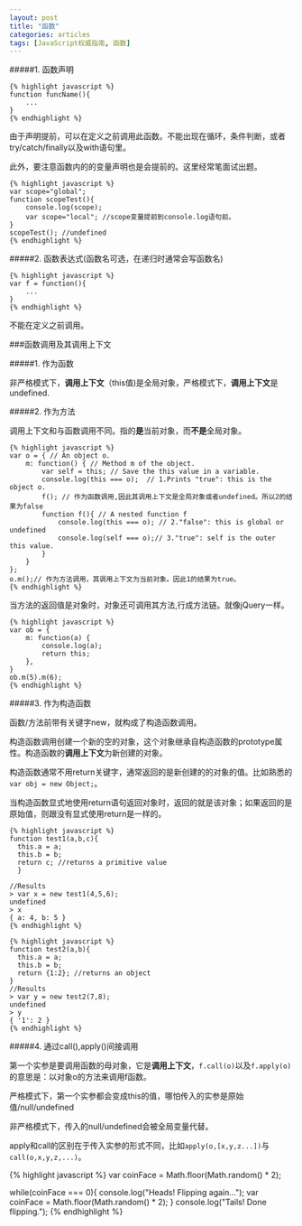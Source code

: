 ```yaml
---
layout: post
title: "函数"
categories: articles
tags: [JavaScript权威指南, 函数]
---
```


#####1. 函数声明

    {% highlight javascript %}
    function funcName(){
        ...
    }
    {% endhighlight %}

由于声明提前，可以在定义之前调用此函数。不能出现在循环，条件判断，或者try/catch/finally以及with语句里。

此外，要注意函数内的的变量声明也是会提前的。这里经常笔面试出题。

    {% highlight javascript %}
    var scope="global";
    function scopeTest(){
        console.log(scope);
        var scope="local"; //scope变量提前到console.log语句前。
    }
    scopeTest(); //undefined
    {% endhighlight %}

#####2. 函数表达式(函数名可选，在递归时通常会写函数名)

    {% highlight javascript %}
    var f = function(){
        ...
    }
    {% endhighlight %}

不能在定义之前调用。

###函数调用及其调用上下文

#####1. 作为函数

非严格模式下，**调用上下文**（this值)是全局对象，严格模式下，**调用上下文**是undefined.

#####2. 作为方法

调用上下文和与函数调用不同。指的**是**当前对象，而**不是**全局对象。

    {% highlight javascript %}
    var o = { // An object o.
        m: function() { // Method m of the object.
            var self = this; // Save the this value in a variable.
            console.log(this === o);  // 1.Prints "true": this is the object o.
            f(); // 作为函数调用,因此其调用上下文是全局对象或者undefined。所以2的结果为false
            function f(){ // A nested function f
                console.log(this === o); // 2."false": this is global or undefined
                console.log(self === o);// 3."true": self is the outer this value.
            }
        }
    };
    o.m();// 作为方法调用，其调用上下文为当前对象。因此1的结果为true。
    {% endhighlight %}

当方法的返回值是对象时，对象还可调用其方法,行成方法链。就像jQuery一样。

    {% highlight javascript %}
    var ob = {
        m: function(a) {
            console.log(a);
            return this;
        },
    }
    ob.m(5).m(6);
    {% endhighlight %}

#####3. 作为构造函数

函数/方法前带有关键字new，就构成了构造函数调用。

构造函数调用创建一个新的空的对象，这个对象继承自构造函数的prototype属性。构造函数的**调用上下文**为新创建的对象。

构造函数通常不用return关键字，通常返回的是新创建的的对象的值。比如熟悉的`var obj = new Object;`。

当构造函数显式地使用return语句返回对象时，返回的就是该对象；如果返回的是原始值，则跟没有显式使用return是一样的。

    {% highlight javascript %}
    function test1(a,b,c){
      this.a = a;
      this.b = b;
      return c; //returns a primitive value
      }

    //Results
    > var x = new test1(4,5,6);
    undefined
    > x
    { a: 4, b: 5 }
    {% endhighlight %}

    {% highlight javascript %}
    function test2(a,b){
      this.a = a;
      this.b = b;
      return {1:2}; //returns an object
    }
    //Results
    > var y = new test2(7,8);
    undefined
    > y
    { '1': 2 }
    {% endhighlight %}

#####4. 通过call(),apply()间接调用

第一个实参是要调用函数的母对象，它是**调用上下文**，`f.call(o)`以及`f.apply(o)`的意思是：以对象o的方法来调用f函数。

严格模式下，第一个实参都会变成this的值，哪怕传入的实参是原始值/null/undefined

非严格模式下，传入的null/undefined会被全局变量代替。

apply和call的区别在于传入实参的形式不同，比如`apply(o,[x,y,z...])`与`call(o,x,y,z,...)`。

{% highlight javascript %}
var coinFace = Math.floor(Math.random() * 2);

while(coinFace === 0){
	console.log("Heads! Flipping again...");
	var coinFace = Math.floor(Math.random() * 2);
}
console.log("Tails! Done flipping.");
{% endhighlight %}






